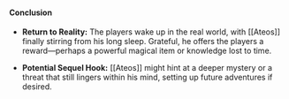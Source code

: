 #### **Conclusion**

- **Return to Reality:** The players wake up in the real world, with [[Ateos]] finally stirring from his long sleep. Grateful, he offers the players a reward—perhaps a powerful magical item or knowledge lost to time.
    
- **Potential Sequel Hook:** [[Ateos]] might hint at a deeper mystery or a threat that still lingers within his mind, setting up future adventures if desired.
